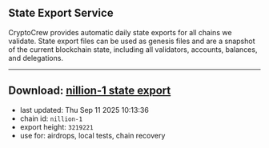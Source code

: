 ## State Export Service
CryptoCrew provides automatic daily state exports for all chains we validate. State export files can be used as genesis files and are a snapshot of the current blockchain state, including all validators, accounts, balances, and delegations.

---
**Download: [nillion-1 state export](https://ccv-s3.nbg1.your-objectstorage.com/SERVICE/nillion/nillion-1_export_3219221.json)**
---

- last updated: Thu Sep 11 2025 10:13:36
- chain id: `nillion-1`
- export height: `3219221`
- use for: airdrops, local tests, chain recovery
